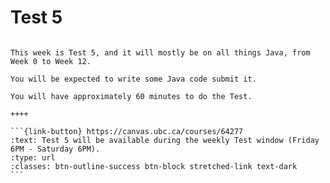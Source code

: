 # Test 5

````{panels}

This week is Test 5, and it will mostly be on all things Java, from Week 0 to Week 12.

You will be expected to write some Java code submit it.

You will have approximately 60 minutes to do the Test.

++++ 

```{link-button} https://canvas.ubc.ca/courses/64277
:text: Test 5 will be available during the weekly Test window (Friday 6PM - Saturday 6PM).
:type: url
:classes: btn-outline-success btn-block stretched-link text-dark
```
````